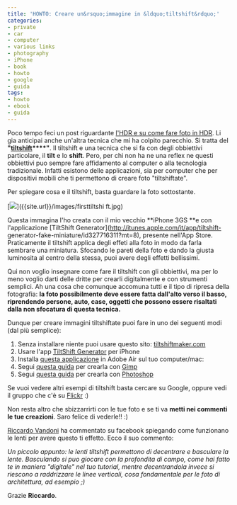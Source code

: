 ```yaml
---
title: 'HOWTO: Creare un&rsquo;immagine in &ldquo;tiltshift&rdquo;'
categories:
- private
- car
- computer
- various links
- photography
- iPhone
- book
- howto
- google
- guida
tags:
- howto
- ebook
- guida
---
```

Poco tempo feci un post riguardante [l'HDR e su come fare foto in
HDR](http://www.diegor.it/2010/07/15/howto-creare-unimmagine-hdr/). Li gia
anticipai anche un'altra tecnica che mi ha colpito parecchio. Si tratta del
**"[tiltshift](http://en.wikipedia.org/wiki/Tilt-shift_photography)****"**. Il
tiltshift e una tecnica che si fa con degli obbiettivi particolare, il
**tilt** e lo **shift**. Pero, per chi non ha ne una reflex ne questi
obbiettivi puo sempre fare affidamento al computer o alla tecnologia
tradizionale. Infatti esistono delle applicazioni, sia per computer che per
dispositivi mobili che ti permettono di creare foto "tiltshiftate".

Per spiegare cosa e il tiltshift, basta guardare la foto sottostante.

[![]({{site.url}}/images/firsttiltshift.jpg)]({{site.url}}/images/firsttiltshi
ft.jpg)

Questa immagina l'ho creata con il mio vecchio **iPhone 3GS **e con
l'applicazione [TiltShift Generator](http://itunes.apple.com/it/app/tiltshift-
generator-fake-miniature/id327716311?mt=8), presente nell'App Store.
Praticamente il tiltshift applica degli effeti alla foto in modo da farla
sembrare una miniatura. Sfocando le pareti della foto e dando la giusta
luminosita al centro della stessa, puoi avere degli effetti bellissimi.

Qui non voglio insegnare come fare il tiltshift con gli obbiettivi, ma per lo
meno voglio darti delle dritte per crearli digitalmente e con strumenti
semplici. Ah una cosa che comunque accomuna tutti e il tipo di ripresa della
fotografia: **la foto possibilmente deve essere fatta dall'alto verso il
basso, riprendendo persone, auto, case, oggetti che possono essere risaltati
dalla non sfocatura di questa tecnica.**

Dunque per creare immagini tiltshiftate puoi fare in uno dei seguenti modi
(dal più semplice):

  1. Senza installare niente puoi usare questo sito: [tiltshiftmaker.com](http://tiltshiftmaker.com/)
  2. Usare l'app [TiltShift Generator](http://itunes.apple.com/it/app/tiltshift-generator-fake-miniature/id327716311?mt=8) per iPhone
  3. Installa [questa applicazione](http://labs.artandmobile.com/tiltshift/) in Adobe Air sul tuo computer/mac:
  4. Segui [questa guida](http://www.danielesalamina.it/fake-tilt-shift) per crearla con [Gimp](http://www.gimp.org)
  5. Segui [questa guida](http://www.tiltshiftphotography.net/photoshop-tutorial.php) per crearla con [Photoshop](http://www.photoshop.com)
  

  
Se vuoi vedere altri esempi di tiltshift basta cercare su Google, oppure vedi
il gruppo che c'è su [Flickr](http://www.flickr.com/groups/tilt-shift-fakes/)
:)

Non resta altro che sbizzarrirti con le tue foto e se ti va **metti nei
commenti le tue creazioni**. Saro felice di vederle!! :)

[Riccardo Vandoni](http://www.riccardovandoni.com/) ha commentato su facebook
spiegando come funzionano le lenti per avere questo ti effetto. Ecco il suo
commento:

_Un piccolo appunto: le lenti tiltshift permettono di decentrare e basculare
la lente. Basculando si puo giocare con la profondita di campo, come hai fatto
te in maniera "digitale" nel tuo tutorial, mentre decentrandola invece si
riescono a raddrizzare le linee verticali, cosa fondamentale per le foto di
architettura, ad esempio ;)_

  
Grazie **Riccardo**.

